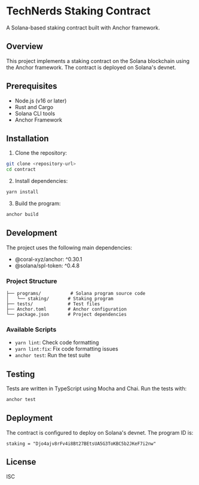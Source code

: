 # TechNerds Staking Contract

A Solana-based staking contract built with Anchor framework.

## Overview

This project implements a staking contract on the Solana blockchain using the Anchor framework. The contract is deployed on Solana's devnet.

## Prerequisites

- Node.js (v16 or later)
- Rust and Cargo
- Solana CLI tools
- Anchor Framework

## Installation

1. Clone the repository:
```bash
git clone <repository-url>
cd contract
```

2. Install dependencies:
```bash
yarn install
```

3. Build the program:
```bash
anchor build
```

## Development

The project uses the following main dependencies:
- @coral-xyz/anchor: ^0.30.1
- @solana/spl-token: ^0.4.8

### Project Structure

```
├── programs/           # Solana program source code
│   └── staking/       # Staking program
├── tests/             # Test files
├── Anchor.toml        # Anchor configuration
└── package.json       # Project dependencies
```

### Available Scripts

- `yarn lint`: Check code formatting
- `yarn lint:fix`: Fix code formatting issues
- `anchor test`: Run the test suite

## Testing

Tests are written in TypeScript using Mocha and Chai. Run the tests with:

```bash
anchor test
```

## Deployment

The contract is configured to deploy on Solana's devnet. The program ID is:
```
staking = "Djo4ajv8rFv4i8Bt27BEtsUA5G3ToKBC5b2JKeF7i2nw"
```

## License

ISC
